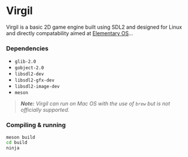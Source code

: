 # Virgil

Virgil is a basic 2D game engine built using SDL2 and designed for Linux and directly compatability aimed at [Elementary OS](https://elementary.io)...

### Dependencies

- `glib-2.0`
- `gobject-2.0`
- `libsdl2-dev`
- `libsdl2-gfx-dev`
- `libsdl2-image-dev`
- `meson`

> _**Note:** Virgil can run on Mac OS with the use of `brew` but is not officially supported._


### Compiling &amp; running

```sh
meson build
cd build
ninja
```
